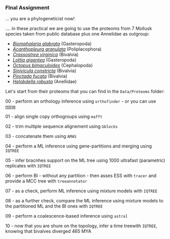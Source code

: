### FInal Assignment

... you are a phylogeneticist now! 

.... in these practical we are going to use the proteoms from 7 Mollusk species taken from public database plus one Annelidae as outgroup:

  - [*Biomphalaria glabrata*](https://imagens.ebc.com.br/PLQ4dlImF82bd1vjscHc2EjtVKo=/1600x800/https://agenciabrasil.ebc.com.br/sites/default/files/atoms/image/esquistossomose_artigo_fiomg_interno_0.jpg?itok=Y-6YUgCu) (Gasteropoda)
  - [*Acanthopleura granulata*](https://upload.wikimedia.org/wikipedia/commons/thumb/5/5b/Acanthopleura_granulata_%28West_Indian_fuzzy_chitons%29_%28San_Salvador_Island%2C_Bahamas%29_1_%2816131898481%29.jpg/1600px-Acanthopleura_granulata_%28West_Indian_fuzzy_chitons%29_%28San_Salvador_Island%2C_Bahamas%29_1_%2816131898481%29.jpg?20150503211646) (Poliplacophora)
  - [*Crassostrea virginica*](https://upload.wikimedia.org/wikipedia/commons/6/6d/Oyster_bed%2C_Brunswick%2C_GA%2C_US.jpg) (Bivalvia)
  - [*Lottia gigantea*](https://upload.wikimedia.org/wikipedia/commons/8/8e/Lottia_gigantea.jpg) (Gasteropoda)
  - [*Octopus bimaculoides*](https://www.flickr.com/photos/39365853@N07/7532895572/sizes/k/) (Cephalopoda)
  - [*Sinivicula constricta*](https://www.cabidigitallibrary.org/cms/10.1079/cabicompendium.63482/asset/b2492559-2c1b-4e14-bb98-06f1719d8dca/assets/graphic/63482_02.jpg) (Bivalvia)
  - [*Pinctada fucata*](https://cdn.britannica.com/49/9749-050-33C30CE5/European-flat-oyster.jpg) (Bivalvia)
  - [*Helobdella robusta*](https://upload.wikimedia.org/wikipedia/commons/9/98/Europ%C3%A4ischer-Platt-Egel_cropped.jpg) (Anellidae)


Let's start from their proteoms that you can find in the ```Data/Proteoms``` folder:

00 - perform an orthology inference using ```orthofinder``` - or you can use [mine](https://github.com/for-giobbe/MP25/blob/main/data/OrthoFinder.zip)

01 - align single copy orthogroups using ```mafft```

02 - trim multiple sequence alignement using ```Gblocks```

03 - concatenate them using ```AMAS```

04 - perform a ML inference using gene-partitions and merging using ```IQTREE```

05 - infer bracnhes support on the ML tree using 1000 ultrafast (parametric) replicates with ```IQTREE```

06 - perform BI - without any partition - then asses ESS with ```tracer``` and provide a MCC tree with ```treeannotator```

07 - as a check, perform ML inference using mixture models with ```IQTREE```

08 - as a further check, compare the ML inference using mixture models to the partitioned ML and the BI ones with ```IQTREE```

09 - perform a coalescence-based inference using ```astral```

10 - now that you are shure on the topology, infer a time treewith ```IQTREE```, knowing that bivalves diverged 465 MYA 


